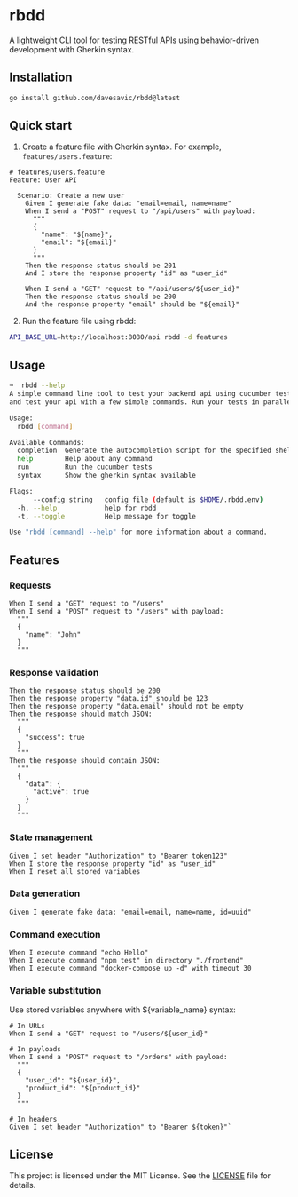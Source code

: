 # rbdd

A lightweight CLI tool for testing RESTful APIs using behavior-driven development with Gherkin syntax.

## Installation
```bash
go install github.com/davesavic/rbdd@latest
```

## Quick start
1. Create a feature file with Gherkin syntax. For example, `features/users.feature`:
```gherkin
# features/users.feature
Feature: User API

  Scenario: Create a new user
    Given I generate fake data: "email=email, name=name"
    When I send a "POST" request to "/api/users" with payload:
      """
      {
        "name": "${name}",
        "email": "${email}"
      }
      """
    Then the response status should be 201
    And I store the response property "id" as "user_id"

    When I send a "GET" request to "/api/users/${user_id}"
    Then the response status should be 200
    And the response property "email" should be "${email}"
```

2. Run the feature file using rbdd:
```bash
API_BASE_URL=http://localhost:8080/api rbdd -d features
```

## Usage
```bash
➜  rbdd --help
A simple command line tool to test your backend api using cucumber tests written in gherkin syntax. Easily generate fake data using faker 
and test your api with a few simple commands. Run your tests in parallel and get the results in a simple format.

Usage:
  rbdd [command]

Available Commands:
  completion  Generate the autocompletion script for the specified shell
  help        Help about any command
  run         Run the cucumber tests
  syntax      Show the gherkin syntax available

Flags:
      --config string   config file (default is $HOME/.rbdd.env)
  -h, --help            help for rbdd
  -t, --toggle          Help message for toggle

Use "rbdd [command] --help" for more information about a command.
```

## Features
### Requests
```gherkin
When I send a "GET" request to "/users"
When I send a "POST" request to "/users" with payload:
  """
  {
    "name": "John"
  }
  """
```

### Response validation
```gherkin
Then the response status should be 200
Then the response property "data.id" should be 123
Then the response property "data.email" should not be empty
Then the response should match JSON:
  """
  {
    "success": true
  }
  """
Then the response should contain JSON:
  """
  {
    "data": {
      "active": true
    }
  }
  """
``` 

### State management
```gherkin
Given I set header "Authorization" to "Bearer token123"
When I store the response property "id" as "user_id"
When I reset all stored variables
```

### Data generation
```gherkin
Given I generate fake data: "email=email, name=name, id=uuid"
```

### Command execution
```gherkin
When I execute command "echo Hello"
When I execute command "npm test" in directory "./frontend"
When I execute command "docker-compose up -d" with timeout 30
```

### Variable substitution
Use stored variables anywhere with ${variable_name} syntax:
```gherkin
# In URLs
When I send a "GET" request to "/users/${user_id}"

# In payloads
When I send a "POST" request to "/orders" with payload:
  """
  {
    "user_id": "${user_id}",
    "product_id": "${product_id}"
  }
  """

# In headers
Given I set header "Authorization" to "Bearer ${token}"`
```

## License
This project is licensed under the MIT License. See the [LICENSE](LICENSE) file for details.
